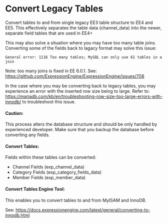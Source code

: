 Convert Legacy Tables
========================

Convert tables to and from single legacy EE3 table structure to EE4 and EE5.
This effectively separates the table data (channel_data) into the newer, separate field tables that are used in EE4+

This may also solve a situation where you may have too many table joins. Converting some of the fields back to lagacy format may solve this issue:

```General error: 1116 Too many tables; MySQL can only use 61 tables in a join```

Note: too many joins is fixed in EE 6.0.1. See:
https://github.com/ExpressionEngine/ExpressionEngine/issues/708


In the case where you may be converting back to legacy tables, you may experience an error with the inserted row size being to large.
Refer to: https://mariadb.com/kb/en/troubleshooting-row-size-too-large-errors-with-innodb/ to troubleshoot this issue.


#### Caution: ####

This process alters the database structure and should be only handled by experienced developer. 
Make sure that you backup the database before converting any fields.

#### Convert Tables: ####

Fields within these tables can be converted:

- Channel Fields (exp_channel_data)
- Category Fields (exp_category_fields_data)
- Member Fields (exp_member_data)


#### Convert Tables Engine Tool: ####

This enables you to convert tables to and from MyISAM and InnoDB.

See: https://docs.expressionengine.com/latest/general/converting-to-innodb.html
